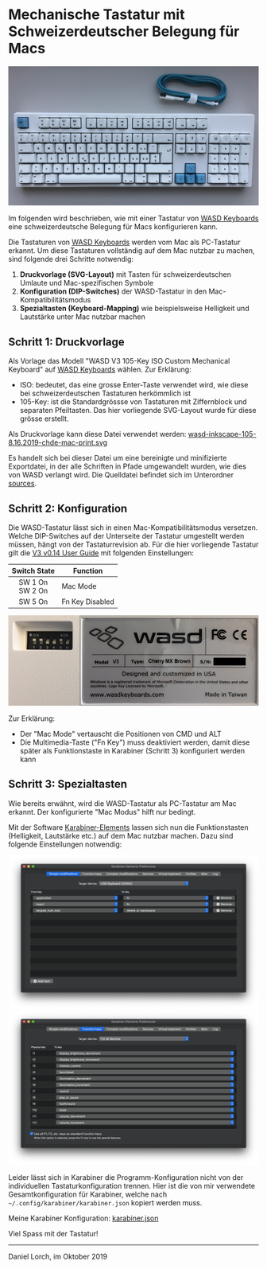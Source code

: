 Mechanische Tastatur mit Schweizerdeutscher Belegung für Macs
=============================================================

![WASD Mechanische Tastatur mit Scheizerdeutscher Belegung für Macs](images/wasd-chde-mac-lorch.jpg)

Im folgenden wird beschrieben, wie mit einer Tastatur von [WASD Keyboards]
eine schweizerdeutsche Belegung für Macs konfigurieren kann.

Die Tastaturen von [WASD Keyboards] werden vom Mac als PC-Tastatur erkannt.
Um diese Tastaturen vollständig auf dem Mac nutzbar zu machen, sind folgende
drei Schritte notwendig:

1. **Druckvorlage (SVG-Layout)** mit Tasten für schweizerdeutschen Umlaute und
   Mac-spezifischen Symbole
2. **Konfiguration (DIP-Switches)** der WASD-Tastatur in den Mac-Kompatibilitätsmodus
3. **Spezialtasten (Keyboard-Mapping)** wie beispielsweise Helligkeit und Lautstärke
   unter Mac nutzbar machen

Schritt 1: Druckvorlage
-----------------------

Als Vorlage das Modell "WASD V3 105-Key ISO Custom Mechanical Keyboard"
auf [WASD Keyboards] wählen. Zur Erklärung:
* ISO: bedeutet, das eine grosse Enter-Taste verwendet wird, wie diese bei
  schweizerdeutschen Tastaturen herkömmlich ist 
* 105-Key: ist die Standardgrössse von Tastaturen mit Ziffernblock und separaten
  Pfeiltasten. Das hier vorliegende SVG-Layout wurde für diese grösse erstellt.

Als Druckvorlage kann diese Datei verwendet werden: [wasd-inkscape-105-8.16.2019-chde-mac-print.svg](wasd-inkscape-105-8.16.2019-chde-mac-print.svg)

Es handelt sich bei dieser Datei um eine bereinigte und minifizierte Exportdatei, in der alle
Schriften in Pfade umgewandelt wurden, wie dies von WASD verlangt wird. Die Quelldatei
befindet sich im Unterordner [sources](sources/).

Schritt 2: Konfiguration
------------------------

Die WASD-Tastatur lässt sich in einen Mac-Kompatibilitätsmodus versetzen. Welche
DIP-Switches auf der Unterseite der Tastatur umgestellt werden müssen, hängt von der
Tastaturrevision ab. Für die hier vorliegende Tastatur gilt die [V3 v0.14 User Guide]
mit folgenden Einstellungen:

| Switch State          | Function        |
| :-------------------: | --------------- |
| SW 1 On<br />SW 2 On  | Mac Mode        |
| SW 5 On               | Fn Key Disabled |

![DIP Switch Configuration for WASD V3 v0.14](images/wasd-v3-chde-mac-dip-switches.jpg)

Zur Erklärung:
* Der "Mac Mode" vertauscht die Positionen von CMD und ALT
* Die Multimedia-Taste ("Fn Key") muss deaktiviert werden, damit diese später als
  Funktionstaste in Karabiner (Schritt 3) konfiguriert werden kann

Schritt 3: Spezialtasten
------------------------

Wie bereits erwähnt, wird die WASD-Tastatur als PC-Tastatur am Mac erkannt. Der konfigurierte
"Mac Modus" hilft nur bedingt.

Mit der Software [Karabiner-Elements] lassen sich nun die Funktionstasten (Helligkeit,
Lautstärke etc.) auf dem Mac nutzbar machen. Dazu sind folgende Einstellungen notwendig:

![WASD Karabiner Simple Modifications](images/wasd-chde-mac-karabiner-simple.png)
![WASD Karabiner Function Keys](images/wasd-chde-mac-karabiner-function.png)

Leider lässt sich in Karabiner die Programm-Konfiguration nicht von der individuellen
Tastaturkonfiguration trennen. Hier ist die von mir verwendete Gesamtkonfiguration für
Karabiner, welche nach `~/.config/karabiner/karabiner.json` kopiert werden muss.

Meine Karabiner Konfiguration: [karabiner.json](https://raw.githubusercontent.com/dlorch/mechanical-keyboard-swiss-layout-mac/master/karabiner.json)

Viel Spass mit der Tastatur!

---

Daniel Lorch, im Oktober 2019

[WASD Keyboards]: http://www.wasdkeyboards.com
[V3 v0.14 User Guide]: https://support.wasdkeyboards.com/hc/article_attachments/360038937633/V3_user_manual_FW_0.14.pdf
[Karabiner-Elements]: https://pqrs.org/osx/karabiner/
